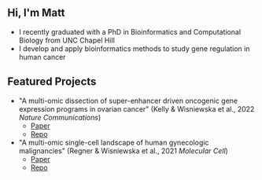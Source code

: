 ## Hi, I'm Matt

- I recently graduated with a PhD in Bioinformatics and Computational Biology from UNC Chapel Hill
- I develop and apply bioinformatics methods to study gene regulation in human cancer

## Featured Projects

- "A multi-omic dissection of super-enhancer driven oncogenic gene expression programs in ovarian cancer" (Kelly & Wisniewska et al., 2022 *Nature Communications*)
  - [Paper](https://www.nature.com/articles/s41467-022-31919-8)
  - [Repo](https://github.com/RegnerM2015/scOVAR_SE_Screen)
- "A multi-omic single-cell landscape of human gynecologic malignancies" (Regner & Wisniewska et al., 2021 *Molecular Cell*)
  - [Paper](https://www.cell.com/molecular-cell/fulltext/S1097-2765(21)00842-X?_returnURL=https%3A%2F%2Flinkinghub.elsevier.com%2Fretrieve%2Fpii%2FS109727652100842X%3Fshowall%3Dtrue)
  - [Repo](https://github.com/RegnerM2015/scENDO_scOVAR_2020)
